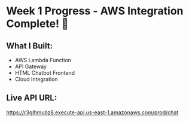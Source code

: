 # Week 1 Progress - AWS Integration Complete! 🎉

## What I Built:

- AWS Lambda Function
- API Gateway
- HTML Chatbot Frontend
- Cloud Integration

## Live API URL:

https://r3glhmubz8.execute-api.us-east-1.amazonaws.com/prod/chat

